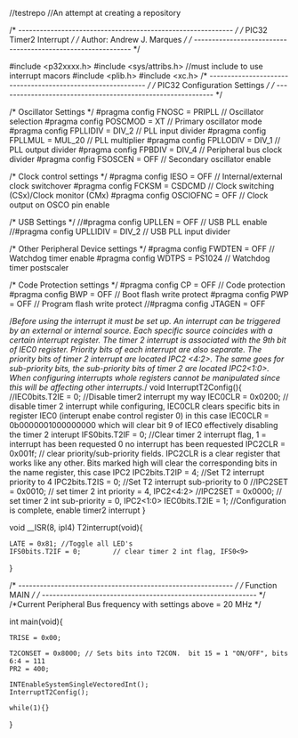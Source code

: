 //testrepo
//An attempt at creating a repository

/* ------------------------------------------------------------ */
/*				          PIC32 Timer2 Interrupt                      */
/*                 Author: Andrew J. Marques                    */
/* ------------------------------------------------------------ */

#include <p32xxxx.h>
#include <sys/attribs.h>  //must include to use interrupt macors
#include <plib.h>
#include <xc.h>
/* ------------------------------------------------------------ */
/*				PIC32 Configuration Settings		*/
/* ------------------------------------------------------------ */

/* Oscillator Settings
*/
#pragma config FNOSC		= PRIPLL	// Oscillator selection
#pragma config POSCMOD		= XT		// Primary oscillator mode
#pragma config FPLLIDIV 	= DIV_2		// PLL input divider
#pragma config FPLLMUL		= MUL_20	// PLL multiplier
#pragma config FPLLODIV 	= DIV_1		// PLL output divider
#pragma config FPBDIV		= DIV_4		// Peripheral bus clock divider
#pragma config FSOSCEN		= OFF		// Secondary oscillator enable

/* Clock control settings
*/
#pragma config IESO		= OFF		// Internal/external clock switchover
#pragma config FCKSM		= CSDCMD	// Clock switching (CSx)/Clock monitor (CMx)
#pragma config OSCIOFNC		= OFF		// Clock output on OSCO pin enable

/* USB Settings
*/
//#pragma config UPLLEN		= OFF		// USB PLL enable
//#pragma config UPLLIDIV	= DIV_2		// USB PLL input divider

/* Other Peripheral Device settings
*/
#pragma config FWDTEN		= OFF		// Watchdog timer enable
#pragma config WDTPS		= PS1024	// Watchdog timer postscaler

/* Code Protection settings
*/
#pragma config CP		= OFF		// Code protection
#pragma config BWP		= OFF		// Boot flash write protect
#pragma config PWP		= OFF		// Program flash write protect
//#pragma config JTAGEN   = OFF


/*Before using the interrupt it must be set up.  An interrupt can be triggered by 
 an external or internal source.  Each specific source coincides with a certain 
 interrupt register.  The timer 2 interrupt is associated with the 9th bit of IEC0
 register. Priority bits of each interrupt are also separate.  The priority bits 
 of timer 2 interrupt are located IPC2 <4:2>.  The same goes for sub-priority bits,
 the sub-priority bits of timer 2 are located IPC2<1:0>.  When configuring interrupts
 whole registers cannot be manipulated since this will be affecting other interrupts.*/
void InterruptT2Config(){
    //IEC0bits.T2IE = 0; //Disable timer2 interrupt my way
    IEC0CLR = 0x0200; // disable timer 2 interrupt while configuring, IEC0CLR clears specific bits in register IEC0 (interupt enabe control register 0) in this case IEC0CLR = 0b0000001000000000 which will clear bit 9 of IEC0 effectively disabling the timer 2 interupt
    IFS0bits.T2IF = 0; //Clear timer 2 interrupt flag, 1 = interrupt has been requested 0 no interrupt has been requested
    IPC2CLR = 0x001f;         // clear priority/sub-priority fields.  IPC2CLR is a clear register that works like any other.  Bits marked high will clear the corresponding bits in the name register, this case IPC2
    IPC2bits.T2IP = 4; //Set T2 interrupt priority to 4
    IPC2bits.T2IS = 0; //Set T2 interrupt sub-priority to 0
    //IPC2SET = 0x0010;         // set timer 2 int priority = 4, IPC2<4:2>
    //IPC2SET = 0x0000;         // set timer 2 int sub-priority = 0, IPC2<1:0>
    IEC0bits.T2IE = 1; //Configuration is complete, enable timer2 interrupt
}


void __ISR(8, ipl4) T2interrupt(void){
    
    LATE = 0x81; //Toggle all LED's
    IFS0bits.T2IF = 0;        // clear timer 2 int flag, IFS0<9>
}

/* ------------------------------------------------------------ */
/*			Function MAIN							*/
/* ------------------------------------------------------------ */
/*Current Peripheral Bus frequency with settings above = 20 MHz */

int main(void){

    TRISE = 0x00;
    
    T2CONSET = 0x8000; // Sets bits into T2CON.  bit 15 = 1 "ON/OFF", bits 6:4 = 111 
    PR2 = 400;
    
    INTEnableSystemSingleVectoredInt();
    InterruptT2Config();
  
    while(1){}
    
}
